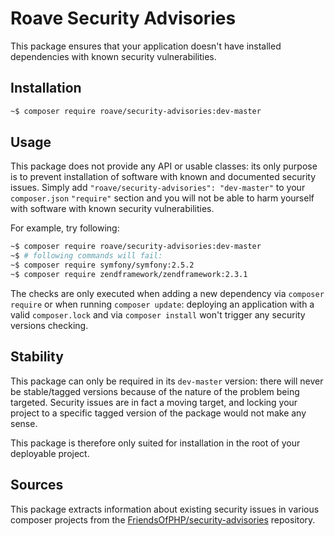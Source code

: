 # Roave Security Advisories

This package ensures that your application doesn't have installed dependencies with known security vulnerabilities.

## Installation

```sh
~$ composer require roave/security-advisories:dev-master
```

## Usage

This package does not provide any API or usable classes: its only purpose is to prevent installation of software
with known and documented security issues.
Simply add `"roave/security-advisories": "dev-master"` to your `composer.json` `"require"` section and you will
not be able to harm yourself with software with known security vulnerabilities.

For example, try following:

```sh
~$ composer require roave/security-advisories:dev-master
~$ # following commands will fail:
~$ composer require symfony/symfony:2.5.2
~$ composer require zendframework/zendframework:2.3.1 
```

The checks are only executed when adding a new dependency via `composer require` or when running `composer update`:
deploying an application with a valid `composer.lock` and via `composer install` won't trigger any security versions
checking.

## Stability

This package can only be required in its `dev-master` version: there will never be stable/tagged versions because of
the nature of the problem being targeted. Security issues are in fact a moving target, and locking your project to a 
specific tagged version of the package would not make any sense.

This package is therefore only suited for installation in the root of your deployable project.

## Sources

This package extracts information about existing security issues in various composer projects from 
the [FriendsOfPHP/security-advisories](https://github.com/FriendsOfPHP/security-advisories) repository.
